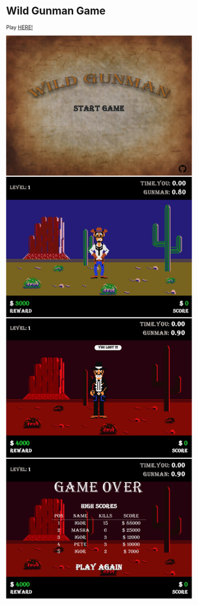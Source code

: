# Wild Gunman Game

Play [HERE!](https://wild-gunman-game.herokuapp.com/)

![WGG1](docs/WGG1.png) ![WGG2](docs/WGG2.png) ![WGG3](docs/WGG3.png) ![WGG4](docs/WGG4.png)
